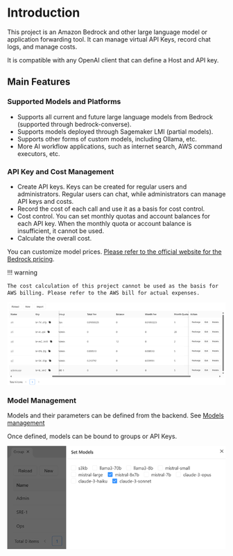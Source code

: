 # Introduction

This project is an Amazon Bedrock and other large language model or application forwarding tool. It can manage virtual API Keys, record chat logs, and manage costs.

It is compatible with any OpenAI client that can define a Host and API key.

## Main Features

### Supported Models and Platforms

- Supports all current and future large language models from Bedrock (supported through bedrock-converse).
- Supports models deployed through Sagemaker LMI (partial models).
- Supports other forms of custom models, including Ollama, etc.
- More AI workflow applications, such as internet search, AWS command executors, etc.

### API Key and Cost Management

- Create API keys. Keys can be created for regular users and administrators. Regular users can chat, while administrators can manage API keys and costs.
- Record the cost of each call and use it as a basis for cost control.
- Cost control. You can set monthly quotas and account balances for each API key. When the monthly quota or account balance is insufficient, it cannot be used.
- Calculate the overall cost.

You can customize model prices. [Please refer to the official website for the Bedrock pricing](https://aws.amazon.com/bedrock/pricing).

!!! warning

    The cost calculation of this project cannot be used as the basis for AWS billing. Please refer to the AWS bill for actual expenses.

![api key](docs/screenshots/api-key.png)

### Model Management

Models and their parameters can be defined from the backend. See [Models management](../user-manual/management.md#models)

Once defined, models can be bound to groups or API Keys.

![models bind](docs/screenshots/models-bind.png)
